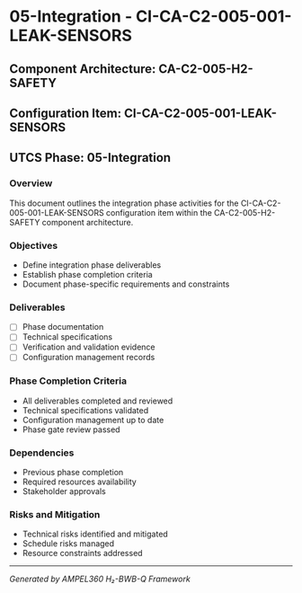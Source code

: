 # 05-Integration - CI-CA-C2-005-001-LEAK-SENSORS

## Component Architecture: CA-C2-005-H2-SAFETY
## Configuration Item: CI-CA-C2-005-001-LEAK-SENSORS
## UTCS Phase: 05-Integration

### Overview
This document outlines the integration phase activities for the CI-CA-C2-005-001-LEAK-SENSORS configuration item within the CA-C2-005-H2-SAFETY component architecture.

### Objectives
- Define integration phase deliverables
- Establish phase completion criteria
- Document phase-specific requirements and constraints

### Deliverables
- [ ] Phase documentation
- [ ] Technical specifications
- [ ] Verification and validation evidence
- [ ] Configuration management records

### Phase Completion Criteria
- All deliverables completed and reviewed
- Technical specifications validated
- Configuration management up to date
- Phase gate review passed

### Dependencies
- Previous phase completion
- Required resources availability
- Stakeholder approvals

### Risks and Mitigation
- Technical risks identified and mitigated
- Schedule risks managed
- Resource constraints addressed

---
*Generated by AMPEL360 H₂-BWB-Q Framework*

